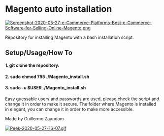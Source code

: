 # Magento auto installation

[![Screenshot-2020-05-27-e-Commerce-Platforms-Best-e-Commerce-Software-for-Selling-Online-Magento.png](https://i.postimg.cc/XJkR2zyr/Screenshot-2020-05-27-e-Commerce-Platforms-Best-e-Commerce-Software-for-Selling-Online-Magento.png)](https://postimg.cc/47n2ywPG)


Repository for installing Magento with a bash installation script.

## Setup/Usage/How To

#### 1. git clone the repository.
#### 2. sudo chmod 755 ./Magento_install.sh
#### 3. sudo -u $USER ./Magento_install.sh

Easy guessable users and passwords are used, please check the script and change it in order to make it secure. The folder where Magento is installed in elegant, you can change it in order to make more accessible.

Made by Guillermo Zaandam

[![Peek-2020-05-27-16-07.gif](https://i.postimg.cc/9fDRsyfP/Peek-2020-05-27-16-07.gif)](https://postimg.cc/v1dZVgfD)